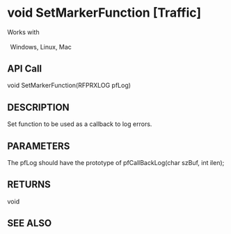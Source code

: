 # void SetMarkerFunction [Traffic]

Works with <p class="s1" style="padding-top: 2pt;padding-left: 5pt;text-indent: 0pt;text-align: left;"><a name="bookmark166">&zwnj;</a>Windows, Linux, Mac</p>

## API Call
void SetMarkerFunction(RFPRXLOG pfLog)
## DESCRIPTION
Set function to be used as a callback to log errors.

## PARAMETERS
The pfLog should have the prototype of pfCallBackLog(char szBuf, int ilen);

## RETURNS
void

## SEE ALSO

